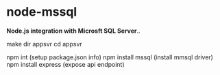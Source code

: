 # node-mssql

**Node.js integration with Microsft SQL Server**..


make dir appsvr
cd appsvr

npm int (setup package.json info)
npm install mssql (install mmsql driver)
npm install express (expose api endpoint)
